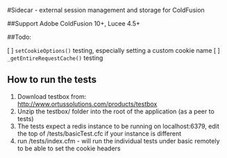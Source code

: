 
#Sidecar - external session management and storage for ColdFusion

##Support
Adobe ColdFusion 10+, Lucee 4.5+

##Todo:

[ ] `setCookieOptions()` testing, especially setting a custom cookie name
[ ] `_getEntireRequestCache()` testing

## How to run the tests

1. Download testbox from: http://www.ortussolutions.com/products/testbox
2. Unzip the testbox/ folder into the root of the application (as a peer to tests)
3. The tests expect a redis instance to be running on localhost:6379, edit the top of /tests/basicTest.cfc if your instance is different
3. run /tests/index.cfm - will run the individual tests under basic remotely to be able to set the cookie headers


